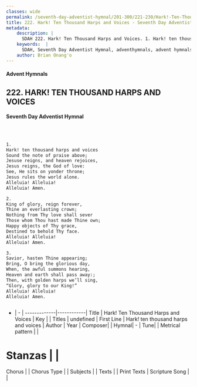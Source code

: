 ```yaml
---
classes: wide
permalink: /seventh-day-adventist-hymnal/201-300/221-230/Hark!-Ten-Thousand-Harps-and-Voices/
title: 222. Hark! Ten Thousand Harps and Voices - Seventh Day Adventist Hymnal
metadata:
    description: |
      SDAH 222. Hark! Ten Thousand Harps and Voices. 1. Hark! ten thousand harps and voices Sound the note of praise above; Jesuse reigns, and heaven rejoices, Jesus reigns, the God of love: See, He sits on yonder throne; Jesus rules the world alone. Alleluia! Alleluia! Alleluia! Amen.
    keywords:  |
      SDAH, Seventh Day Adventist Hymnal, adventhymnals, advent hymnals, Hark! Ten Thousand Harps and Voices, Hark! ten thousand harps and voices 
    author: Brian Onang'o
---
```


#### Advent Hymnals
## 222. HARK! TEN THOUSAND HARPS AND VOICES
#### Seventh Day Adventist Hymnal

```txt



1.
Hark! ten thousand harps and voices
Sound the note of praise above;
Jesuse reigns, and heaven rejoices,
Jesus reigns, the God of love:
See, He sits on yonder throne;
Jesus rules the world alone.
Alleluia! Alleluia!
Alleluia! Amen.

2.
King of glory, reign forever,
Thine an everlasting crown;
Nothing from Thy love shall sever
Those whom Thou hast made Thine own;
Happy objects of Thy grace,
Destined to behold Thy face.
Alleluia! Alleluia!
Alleluia! Amen.

3.
Savior, hasten Thine appearing;
Bring, O bring the glorious day,
When, the awful summons hearing,
Heaven and earth shall pass away:;
Then, with golden harps we’ll sing,
“Glory, glory to our King!”
Alleluia! Alleluia!
Alleluia! Amen.



```

- |   -  |
-------------|------------|
Title | Hark! Ten Thousand Harps and Voices |
Key |  |
Titles | undefined |
First Line | Hark! ten thousand harps and voices |
Author | 
Year | 
Composer|  |
Hymnal|  - |
Tune|  |
Metrical pattern | |
# Stanzas |  |
Chorus |  |
Chorus Type |  |
Subjects |  |
Texts |  |
Print Texts | 
Scripture Song |  |
  
